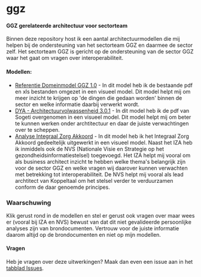 # ggz
#### GGZ gerelateerde architectuur voor sectorteam
Binnen deze repository host ik een aantal architectuurmodellen die mij helpen bij de ondersteuning van het sectorteam GGZ en daarmee de sector zelf.
Het sectorteam GGZ is gericht op de ondersteuning van de sector GGZ waar het gaat om vragen over interoperabiliteit.

#### Modellen:
- [Referentie Domeinmodel GGZ 1.0](https://vzvznl.github.io/ggz/RM_RDG/index.html?view=id-1ae7b1652a4344aba8cabe48389322b6) - In dit model heb ik de bestaande pdf en xls bestanden omgezet in een visueel model. Dit model helpt mij om meer inzicht te krijgen op 'de dingen die gedaan worden' binnen de sector en welke informatie daarbij verwerkt wordt.
- [DYA - Architectuurvolwassenheid 3.0.1](https://vzvznl.github.io/ggz/RM_DYA_VOLW/index.html?view=id-9051f5cb6330440ab227016dc486d0c8) - In dit model heb ik de pdf van Sogeti overgenomen in een visueel model. Dit model helpt mij om beter te kunnen werken onder archtitectuur en daar de juiste verwachtingen over te scheppen.
- [Analyse Integraal Zorg Akkoord](https://vzvznl.github.io/ggz/RM_IZA/index.html?view=id-683b2f142f7049f4906691818671e8a9) - In dit model heb ik het Integraal Zorg Akkoord gedeeltelijk uitgewerkt in een visueel model. Naast het IZA heb ik inmiddels ook de NVS (Nationale Visie en Strategie op het gezondheidsinformatiestelsel) toegevoegd. Het IZA helpt mij vooral om als business architect inzicht te hebben welke thema's belangrijk zijn voor de sector GGZ en welke vragen wij daarover kunnen verwachten met betrekking tot interoperabiliteit. De NVS helpt mij vooral als lead archtitect van Koppeltaal om het stelsel verder te verduurzamen conform de daar genoemde principes.

### Waarschuwing
Klik gerust rond in de modellen en stel er gerust ook vragen over maar wees er (vooral bij IZA en NVS) bewust van dat dit niet gevalideerde persoonlijke analyses zijn van brondocumenten. Vertrouw voor de juiste informatie daarom altijd op de brondocumenten en niet op mijn modellen.

#### Vragen
Heb je vragen over deze uitwerkingen? Maak dan even een issue aan in het [tabblad Issues](https://github.com/vzvznl/ggz/issues).

